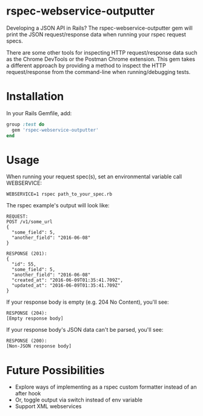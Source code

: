# rspec-webservice-outputter

Developing a JSON API in Rails? The rspec-webservice-outputter gem will print the JSON request/response data when running your rspec request specs. 

There are some other tools for inspecting HTTP request/response data such as the Chrome DevTools or the Postman Chrome extension. This gem takes a different approach by providing a method to inspect the HTTP request/response from the command-line when running/debugging tests. 

# Installation

In your Rails Gemfile, add:

```ruby
group :test do
  gem 'rspec-webservice-outputter'
end
```

# Usage

When running your request spec(s), set an environmental variable call WEBSERVICE:

```
WEBSERVICE=1 rspec path_to_your_spec.rb
```

The rspec example's output will look like:

```
REQUEST:
POST /v1/some_url
{
  "some_field": 5,
  "another_field": "2016-06-08"
}

RESPONSE (201):
{
  "id": 55,
  "some_field": 5,
  "another_field": "2016-06-08"
  "created_at": "2016-06-09T01:35:41.709Z",
  "updated_at": "2016-06-09T01:35:41.709Z"
}
```

If your response body is empty (e.g. 204 No Content), you'll see:

```
RESPONSE (204):
[Empty response body]
```

If your response body's JSON data can't be parsed, you'll see:

```
RESPONSE (200):
[Non-JSON response body]
```

# Future Possibilities
 - Explore ways of implementing as a rspec custom formatter instead of an after hook
 - Or, toggle output via switch instead of env variable
 - Support XML webservices